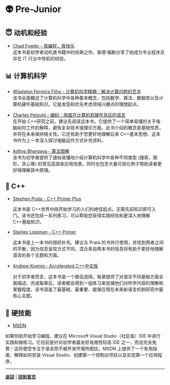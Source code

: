 # :alien: Pre-Junior

## :innocent: 动机和经验

- [Chad Fowler - 我编程，我快乐](https://book.douban.com/subject/4923179/)  
    这本书是初学者动机类书籍中的经典之作。查德·福勒分享了他成为专业程序员并在 IT 行业中导航的经验。

## :bar_chart: 计算机科学

- [Wladston Ferreira Filho - 计算机科学精髓：解决计算问题的艺术](https://book.douban.com/subject/30382590/)  
    该书全面概述了计算机科学中各种基本概念，包括数学、算法、数据库以及计算机硬件基础知识。它是发现和优先考虑领域兴趣点的理想起点。

- [Charles Petzold - 编码：隐匿在计算机软硬件背后的语言](https://book.douban.com/subject/4822685/)  
    在开始 C++研究之前，建议先阅读这本书。它提供了一个简单易懂的关于电脑如何工作的解释，避免复杂技术或理论方面。此书介绍的概念是基础性质，并将在未来保持相关性。它还有助于您更好地理解后来 C++基本思想。这本书作为上一本深入探讨电脑运作方式补充资料。

- [Aditya Bhargava - 算法图解](https://book.douban.com/subject/26979890/)  
   该书为初学者提供了通俗易懂地介绍计算机科学中各种不同类型 (搜索，图形，贪心等) 的常见高效率应用场景。同时也包含大量可视化例子帮助读者更好得理解其中原理。

## :pencil: C++

- [Stephen Prata - C++ Primer Plus](https://book.douban.com/subject/10789789/)

    这本书是 C++世界中刚开始学习的人们的绝佳起点。无需先前知识即可入门。该书还包括一系列练习，可以帮助您获得实践经验和更深入地理解 C++基础知识。

- [Stanley Lippman - C++ Primer](https://book.douban.com/subject/25708312/)

    这本书是上一本书的很好补充。建议与 Prata 的书并行使用，并找到两者之间的平衡，因为信息呈现方式不同。混合来自两本书的信息将有助于更好地理解语言的各个主题和方面。

- [Andrew Koenig - Accelerated C++中文版](https://book.douban.com/subject/1143879/)

    对于初学者而言，这本书是一个极佳选择。每章提供了对语言不同基础方面全面描述。完成每章后，读者都会得到一组练习来加强他们对所学内容的理解和掌握程度。该书涵盖了最基础、最重要、能够应用在未来新语言机制研究中最核心主题。

## :electric_plug: 硬技能

- [MSDN](https://learn.microsoft.com/zh-cn/cpp/build/vscpp-step-0-installation?view=msvc-170)

如果你刚开始学习编程，建议在 Microsoft Visual Studio（社区版）IDE 中进行实践和做练习。它目前是针对初学者最友好易用性较高 IDE 之一，而且完全免费！这将使您专注于语言而不被开发环境所困扰。MSDN 上提供了一个有用指南，解释如何安装 Visual Studio、创建第一个控制台项目以及实现第一个应用程序。

---

[**返回**](Overview.md) | [**回到首页**](../../README.md)
